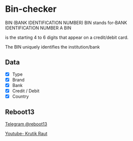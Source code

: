 # Bin-checker
BIN (BANK IDENTIFICATION NUMBER)
BIN stands for-BANK IDENTIFICATION NUMBER A BIN

is the starting 4 to 6 digits that appear on a credit/debit card. 

The BIN  uniquely identifies the institution/bank 

## Data
- [x] Type
- [x] Brand
- [x] Bank
- [x] Credit / Debit
- [x] Country

## Reboot13

[Telegram @reboot13](https://telegram.me/reboot13)

[Youtube- Krutik Raut](https://youtube.com/krutikraut)

